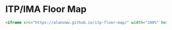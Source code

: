 # ITP/IMA Floor Map

```html
<iframe src="https://alanvww.github.io/itp-floor-map/" width="100%" height="800px"></iframe>
```

